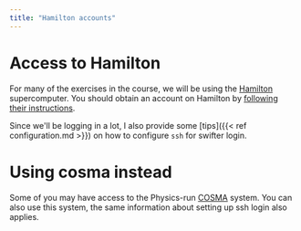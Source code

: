```yaml
---
title: "Hamilton accounts"
---
```


# Access to Hamilton

For many of the exercises in the course, we will be using the
[Hamilton](https://www.dur.ac.uk/cis/local/hpc/) supercomputer. You
should obtain an account on Hamilton by [following their
instructions](https://www.dur.ac.uk/cis/local/hpc/hamilton/account/#getting_account).

Since we'll be logging in a lot, I also provide some [tips]({{< ref
configuration.md >}}) on how to configure `ssh` for swifter login.

# Using cosma instead

Some of you may have access to the Physics-run
[COSMA](https://www.dur.ac.uk/icc/cosma/) system. You can also use
this system, the same information about setting up ssh login also
applies.
